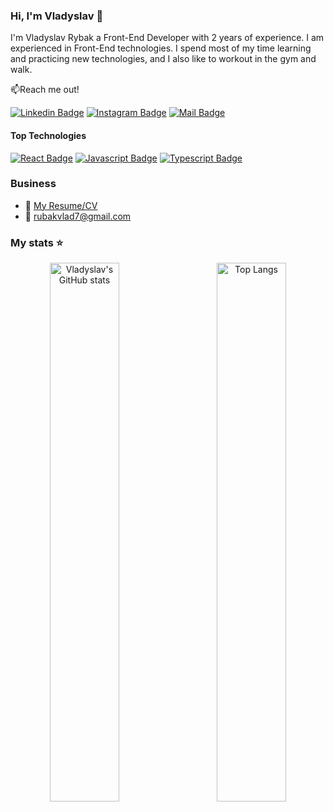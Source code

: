 ### Hi, I'm Vladyslav 👋

I'm Vladyslav Rybak a Front-End Developer with 2 years of experience. I am experienced in Front-End technologies. I spend most of my time learning and practicing new technologies, and I also like to workout in the gym and walk.

📫Reach me out!

[![Linkedin Badge](https://img.shields.io/badge/-LinkedIn-0e76a8?style=flat&labelColor=0e76a8&logo=linkedin&logoColor=white)](https://www.linkedin.com/in/vladyslav-rybak/) 
[![Instagram Badge](https://img.shields.io/badge/-Instagram-e84393?style=flat&labelColor=e84393&logo=instagram&logoColor=white)](https://www.instagram.com/vladyslavrybak/) 
[![Mail Badge](https://img.shields.io/badge/-Gmail-c0392b?style=flat&labelColor=c0392b&logo=gmail&logoColor=white)](mailto:rubakvlad7@gmail.com)

#### Top Technologies

[![React Badge](https://img.shields.io/badge/-React-61DBFB?style=for-the-badge&labelColor=black&logo=react&logoColor=61DBFB)](#) [![Javascript Badge](https://img.shields.io/badge/-Javascript-F0DB4F?style=for-the-badge&labelColor=black&logo=javascript&logoColor=F0DB4F)](#) [![Typescript Badge](https://img.shields.io/badge/-Typescript-007acc?style=for-the-badge&labelColor=black&logo=typescript&logoColor=007acc)](#)

### Business
- :paperclip: [My Resume/CV](https://drive.google.com/file/d/1s4SYL8AgGlmV__lc_Fu9xKNlxsx-LLMB/view?usp=sharing)
- :email: rubakvlad7@gmail.com

### My stats ⭐

<div align="center">
  <img align="left" width="47%" alt="Vladyslav's GitHub stats" src="https://github-readme-stats.vercel.app/api?username=Vladykkk&show_icons=true&theme=transparent" />
  <img align="right" width="47%" alt="Top Langs" src="https://github-readme-stats.vercel.app/api/top-langs/?username=vladykkk&layout=compact" />
</div>
